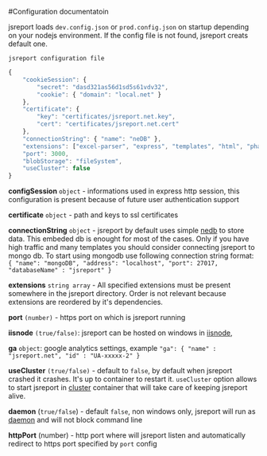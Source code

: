 #Configuration documentatoin

jsreport loads `dev.config.json` or `prod.config.json` on startup depending on your nodejs environment. If the config file is not found, jsreport creats default one.

`jsreport configuration file`
```javascript
{
    "cookieSession": {
        "secret": "dasd321as56d1sd5s61vdv32",
        "cookie": { "domain": "local.net" }
    },
    "certificate": {
        "key": "certificates/jsreport.net.key",
        "cert": "certificates/jsreport.net.cert"
    },
    "connectionString": { "name": "neDB" },
    "extensions": ["excel-parser", "express", "templates", "html", "phantom-pdf", "scripts", "data", "images", "statistics", "reports", "childTemplates", "sample-template"],
    "port": 3000,
	"blobStorage": "fileSystem",
	"useCluster": false
}
```


**configSession** `object` - informations used in express http session, this configuration is present because of future user authentication support

**certificate** `object` - path and keys to ssl certificates

**connectionString** `object` - jsreport by default uses simple [nedb](https://github.com/louischatriot/nedb) to store data. This embeded db is enought for most of the cases. Only if you have high traffic and many templates you should consider connecting jsreport to mongo db. To start using mongodb use following connection string format:
 `{ "name": "mongoDB", "address": "localhost", "port": 27017, "databaseName" : "jsreport" }`

 **extensions** `string array` - All specified extensions must be present somewhere in the jsreport directory. Order is not relevant because extensions are reordered by it's dependencies.

 **port** `(number)` - https port on which is jsreport running

**iisnode** `(true/false)`: jsreport can be hosted on windows in [iisnode](https://github.com/tjanczuk/iisnode),

**ga** `object`: google analytics settings, example
`"ga": { "name" : "jsreport.net", "id" : "UA-xxxxx-2" }`

**useCluster** `(true/false)` - default to `false`, by default when jsreport crashed it crashes. It's up to container to restart it. `useCluster` option allows to start jsreport in [cluster](http://nodejs.org/api/cluster.html) container that will take care of keeping jsreport alive.

**daemon** (`true/false`) - default `false`, non windows only, jsreport will run as [daemon](https://www.npmjs.org/package/daemon) and will not block command line

**httpPort** (number) - http port where will jsreport listen and automatically redirect to https port specified by `port` config

